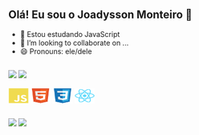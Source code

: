 ## Olá! Eu sou o Joadysson Monteiro 👋

- 🌱 Estou estudando JavaScript
- 👯 I’m looking to collaborate on ...
- 😄 Pronouns: ele/dele
##
  <div>
  <img heigt="180em" src="https://github-readme-stats.vercel.app/api?username=JoadyssonHM&show_icons=true&theme=dark&includ_all_commits=true&count_private=true"/>
  <img heigt="180em" src="https://github-readme-stats.vercel.app/api/top-langs/?username=JoadyssonHM&layout=compact&langs_count=16&theme=dark
</div>
    
##

<div style="display: inline_block"><br>
<img align="center" alt="Jo-js" height="30" width="40" src="https://raw.githubusercontent.com/devicons/devicon/master/icons/javascript/javascript-plain.svg">
<img align="center" alt="Jo-HTML" height="30" width="40" src="https://raw.githubusercontent.com/devicons/devicon/master/icons/html5/html5-original.svg">
<img align="center" alt="Jo-js" height="30" width="40" src="https://raw.githubusercontent.com/devicons/devicon/master/icons/css3/css3-original.svg">
<img align="center" alt="Jo-js" height="30" width="40" src="https://raw.githubusercontent.com/devicons/devicon/master/icons/react/react-original.svg">
</div>

##
<div>
  <a href="https://instagram.com/joadyssonmonteiro" target="_blank"><Img src="https://img.shields.io/badge/-Instagram-%23E4405F?style=for-the-badge&logo=instagram&logocolor=white" target="_blank"></a>
    <a href="https://linkedin.com/in/joadysson-monteiro-b7a270123/" target="_blank"><Img src="https://img.shields.io/badge/-LinkedIn-%23007785?style=for-the-badge&logo=linkedin&logoColor=white" target="_blank"></a>
  
</div>
